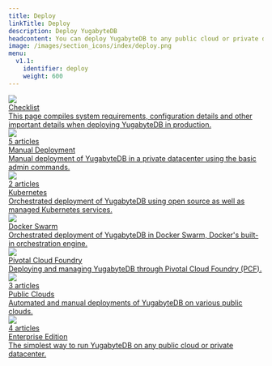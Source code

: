 ```yaml
---
title: Deploy
linkTitle: Deploy
description: Deploy YugabyteDB
headcontent: You can deploy YugabyteDB to any public cloud or private datacenter of your choice using either the open source edition or the Enterprise Edition.
image: /images/section_icons/index/deploy.png
menu:
  v1.1:
    identifier: deploy
    weight: 600
---
```


<div class="row">
  <div class="col-12 col-md-6 col-lg-12 col-xl-6">
    <a class="section-link icon-offset" href="checklist/">
      <div class="head">
        <img class="icon" src="/images/section_icons/deploy/checklist.png" aria-hidden="true" />
        <div class="title">Checklist</div>
      </div>
      <div class="body">
          This page compiles system requirements, configuration details and other important details when deploying YugabyteDB in production.
      </div>
    </a>
  </div>
  <div class="col-12 col-md-6 col-lg-12 col-xl-6">
    <a class="section-link icon-offset" href="manual-deployment/">
      <div class="head">
        <img class="icon" src="/images/section_icons/deploy/manual-deployment.png" aria-hidden="true" />
        <div class="articles">5 articles</div>
        <div class="title">Manual Deployment</div>
      </div>
      <div class="body">
          Manual deployment of YugabyteDB in a private datacenter using the basic admin commands.
      </div>
    </a>
  </div>
  <div class="col-12 col-md-6 col-lg-12 col-xl-6">
    <a class="section-link icon-offset" href="kubernetes/">
      <div class="head">
        <img class="icon" src="/images/section_icons/deploy/kubernetes.png" aria-hidden="true" />
        <div class="articles">2 articles</div>
        <div class="title">Kubernetes</div>
      </div>
      <div class="body">
        Orchestrated deployment of YugabyteDB using open source as well as managed Kubernetes services.
      </div>
    </a>
  </div>
  <div class="col-12 col-md-6 col-lg-12 col-xl-6">
    <a class="section-link icon-offset" href="docker-swarm/">
      <div class="head">
        <img class="icon" src="/images/section_icons/deploy/docker-swarm.png" aria-hidden="true" />
        <div class="title">Docker Swarm</div>
      </div>
      <div class="body">
        Orchestrated deployment of YugabyteDB in Docker Swarm, Docker's built-in orchestration engine.
      </div>
    </a>
  </div>
  <div class="col-12 col-md-6 col-lg-12 col-xl-6">
    <a class="section-link icon-offset" href="pivotal-cloud-foundry/">
      <div class="head">
        <img class="icon" src="/images/section_icons/deploy/pivotal-cloud-foundry.png" aria-hidden="true" />
        <div class="title">Pivotal Cloud Foundry</div>
      </div>
      <div class="body">
        Deploying and managing YugabyteDB through Pivotal Cloud Foundry (PCF).
      </div>
    </a>
  </div>
  <div class="col-12 col-md-6 col-lg-12 col-xl-6">
    <a class="section-link icon-offset" href="public-clouds/">
      <div class="head">
        <img class="icon" src="/images/section_icons/deploy/public-clouds.png" aria-hidden="true" />
        <div class="articles">3 articles</div>
        <div class="title">Public Clouds</div>
      </div>
      <div class="body">
        Automated and manual deployments of YugabyteDB on various public clouds.
      </div>
    </a>
  </div>
  <div class="col-12 col-md-6 col-lg-12 col-xl-6">
    <a class="section-link icon-offset" href="enterprise-edition/">
      <div class="head">
        <img class="icon" src="/images/section_icons/deploy/enterprise.png" aria-hidden="true" />
        <div class="articles">4 articles</div>
        <div class="title">Enterprise Edition</div>
      </div>
      <div class="body">
        The simplest way to run YugabyteDB on any public cloud or private datacenter.
      </div>
    </a>
  </div>
</div>
